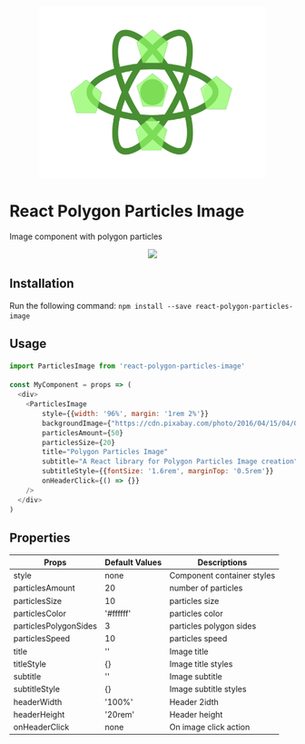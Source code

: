 <p align="center">
  <img width="400" height="300" src="assets/rppi-logo.png">
</p>

# React Polygon Particles Image
Image component with polygon particles

<p align="center">
  <img width="500" src="assets/rppi-preview.gif">
</p>

## Installation
Run the following command:
`npm install --save react-polygon-particles-image`

## Usage

```js
import ParticlesImage from 'react-polygon-particles-image'

const MyComponent = props => (
  <div>
    <ParticlesImage 
        style={{width: '96%', margin: '1rem 2%'}}
        backgroundImage={"https://cdn.pixabay.com/photo/2016/04/15/04/02/water-1330252_1280.jpg"}
        particlesAmount={50}
        particlesSize={20}
        title="Polygon Particles Image"
        subtitle="A React library for Polygon Particles Image creation"
        subtitleStyle={{fontSize: '1.6rem', marginTop: '0.5rem'}}
        onHeaderClick={() => {}}
    />
  </div>
)

```

## Properties

| Props | Default Values | Descriptions |
| --- | --- | --- |
| style | none | Component container styles |
| particlesAmount | 20 | number of particles |
| particlesSize | 10 | particles size |
| particlesColor | '#ffffff' | particles color |
| particlesPolygonSides | 3 | particles polygon sides |
| particlesSpeed | 10 | particles speed |
| title | '' | Image title |
| titleStyle | {} | Image title styles |
| subtitle | '' | Image subtitle |
| subtitleStyle | {} | Image subtitle styles |
| headerWidth | '100%' | Header 2idth |
| headerHeight | '20rem' | Header height |
| onHeaderClick | none | On image click action |
